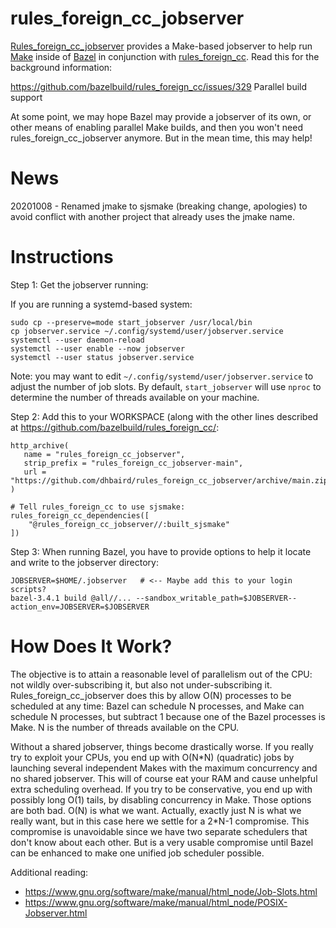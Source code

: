 # rules_foreign_cc_jobserver

[Rules_foreign_cc_jobserver](https://github.com/dhbaird/rules_foreign_cc_jobserver)
provides a Make-based jobserver to help run
[Make](https://www.gnu.org/software/make/)
inside of
[Bazel](https://bazel.build/)
in conjunction with
[rules_foreign_cc](https://github.com/bazelbuild/rules_foreign_cc).
Read this for the background information:

https://github.com/bazelbuild/rules_foreign_cc/issues/329  Parallel build support

At some point, we may hope Bazel may provide a jobserver of its own, or other
means of enabling parallel Make builds, and then you won't need
rules_foreign_cc_jobserver anymore. But in the mean time, this may help!

# News

20201008 - Renamed jmake to sjsmake (breaking change, apologies) to avoid
conflict with another project that already uses the jmake name.

# Instructions

Step 1: Get the jobserver running:

If you are running a systemd-based system:
```
sudo cp --preserve=mode start_jobserver /usr/local/bin
cp jobserver.service ~/.config/systemd/user/jobserver.service
systemctl --user daemon-reload
systemctl --user enable --now jobserver
systemctl --user status jobserver.service
```

Note: you may want to edit `~/.config/systemd/user/jobserver.service` to adjust
the number of job slots. By default, `start_jobserver` will use `nproc` to
determine the number of threads available on your machine.

Step 2: Add this to your WORKSPACE (along with the other lines described at https://github.com/bazelbuild/rules_foreign_cc/:

```
http_archive(
   name = "rules_foreign_cc_jobserver",
   strip_prefix = "rules_foreign_cc_jobserver-main",
   url = "https://github.com/dhbaird/rules_foreign_cc_jobserver/archive/main.zip",
)

# Tell rules_foreign_cc to use sjsmake:
rules_foreign_cc_dependencies([
    "@rules_foreign_cc_jobserver//:built_sjsmake"
])
```

Step 3: When running Bazel, you have to provide options to help it locate and write to the jobserver directory:

```
JOBSERVER=$HOME/.jobserver   # <-- Maybe add this to your login scripts?
bazel-3.4.1 build @all//... --sandbox_writable_path=$JOBSERVER--action_env=JOBSERVER=$JOBSERVER
```

# How Does It Work?

The objective is to attain a reasonable level of parallelism out of the CPU:
not wildly over-subscribing it, but also not under-subscribing it.
Rules_foreign_cc_jobserver does this by allow O(N) processes to be scheduled at
any time: Bazel can schedule N processes, and Make can schedule N processes,
but subtract 1 because one of the Bazel processes is Make.  N is the number of
threads available on the CPU.

Without a shared jobserver, things become drastically worse. If you really try
to exploit your CPUs, you end up with O(N\*N) (quadratic) jobs by launching
several independent Makes with the maximum concurrency and no shared jobserver.
This will of course eat your RAM and cause unhelpful extra scheduling overhead.
If you try to be conservative, you end up with possibly long O(1) tails, by
disabling concurrency in Make.  Those options are both bad. O(N) is what we
want. Actually, exactly just N is what we really want, but in this case here we
settle for a 2\*N-1 compromise. This compromise is unavoidable since we have
two separate schedulers that don't know about each other. But is a very usable
compromise until Bazel can be enhanced to make one unified job scheduler
possible.

Additional reading:
- https://www.gnu.org/software/make/manual/html_node/Job-Slots.html
- https://www.gnu.org/software/make/manual/html_node/POSIX-Jobserver.html

